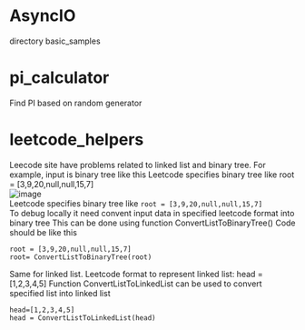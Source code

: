 # AsyncIO  
directory basic_samples  

# pi_calculator  
Find PI based on random generator  

# leetcode_helpers  
Leecode site have problems related to linked list and binary tree.
For example, input is binary tree like this
Leetcode specifies binary tree like root = [3,9,20,null,null,15,7]  
![image](https://github.com/sva7777/learning_python/assets/102506105/74367451-e583-401b-a6c5-42f625755cad)  
Leetcode specifies binary tree like `root = [3,9,20,null,null,15,7]`  
To debug locally it need convent input data in specified leetcode format into binary tree
This can be done using function ConvertListToBinaryTree()
Code should be like this
```
root = [3,9,20,null,null,15,7]  
root= ConvertListToBinaryTree(root)  
```

Same for linked list. 
Leetcode format to represent linked list: head = [1,2,3,4,5]
Function ConvertListToLinkedList  can be used to convert specified list into linked list

```
head=[1,2,3,4,5]  
head = ConvertListToLinkedList(head)
```
